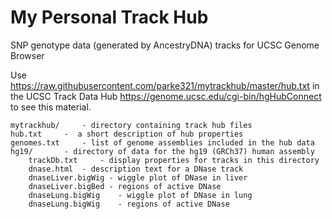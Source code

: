 # My Personal Track Hub
SNP genotype data (generated by AncestryDNA) tracks for UCSC Genome Browser

Use https://raw.githubusercontent.com/parke321/mytrackhub/master/hub.txt in the UCSC Track Data Hub https://genome.ucsc.edu/cgi-bin/hgHubConnect to see this material.


    mytrackhub/ 	- directory containing track hub files
	hub.txt 	-  a short description of hub properties
	genomes.txt 	- list of genome assemblies included in the hub data
	hg19/ 		- directory of data for the hg19 (GRCh37) human assembly
	    trackDb.txt 	- display properties for tracks in this directory
	    dnase.html 	- description text for a DNase track 
	    dnaseLiver.bigWig - wiggle plot of DNase in liver
	    dnaseLiver.bigBed - regions of active DNase
	    dnaseLung.bigWig 	- wiggle plot of DNase in lung
	    dnaseLung.bigWig 	- regions of active DNase
